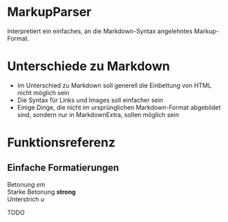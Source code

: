 # MarkupParser

Interpretiert ein einfaches, an die Markdown-Syntax angelehntes Markup-Format.

# Unterschiede zu Markdown

- Im Unterschied zu Markdown soll generell die Einbettung von HTML nicht möglich sein
- Die Syntax für Links und Images soll einfacher sein
- Einige Dinge, die nicht im ursprünglichen Markdown-Format abgebildet sind, sondern nur in MarkdownExtra, sollen möglich sein

# Funktionsreferenz

## Einfache Formatierungen

Betonung *em*  
Starke Betonung **strong**  
Unterstrich _u_

TODO
